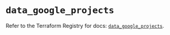 # `data_google_projects`

Refer to the Terraform Registry for docs: [`data_google_projects`](https://registry.terraform.io/providers/hashicorp/google/6.16.0/docs/data-sources/projects).
